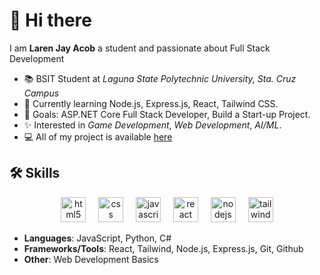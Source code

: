 
# 👋 Hi there

I am **Laren Jay Acob** a student and passionate about Full Stack Development

- 📚 BSIT Student at *Laguna State Polytechnic University, Sta. Cruz Campus*
- 🌱 Currently learning Node.js, Express.js, React, Tailwind CSS.
- 🎯 Goals: ASP.NET Core Full Stack Developer, Build a Start-up Project.
- ✨ Interested in *Game Development*, *Web Development*, *AI/ML*.
- 💻 All of my project is available [here](https://acoblaren-portfolio-v1.vercel.app/)

## 🛠 Skills

<div align="center">
  <img src="https://cdn.jsdelivr.net/gh/devicons/devicon/icons/html5/html5-original.svg" height="40" alt="html5 logo"  />
  <img width="12" />
  <img src="https://cdn.jsdelivr.net/gh/devicons/devicon/icons/css3/css3-original.svg" height="40" alt="css logo"  />
  <img width="12" />
  <img src="https://cdn.jsdelivr.net/gh/devicons/devicon/icons/javascript/javascript-original.svg" height="40" alt="javascript logo"  />
  <img width="12" />
  <img src="https://cdn.jsdelivr.net/gh/devicons/devicon/icons/react/react-original.svg" height="40" alt="react logo"  />
  <img width="12" />
  <img src="https://cdn.simpleicons.org/nodedotjs/339933" height="40" alt="nodejs logo"  />
  <img width="12" />
  <img src="https://cdn.simpleicons.org/tailwindcss/06B6D4" height="40" alt="tailwindcss logo"  />
</div>

- **Languages**: JavaScript, Python, C#
- **Frameworks/Tools**: React, Tailwind, Node.js, Express.js, Git, Github
- **Other**: Web Development Basics






